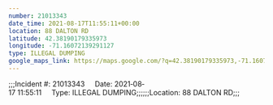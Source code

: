 ```yaml
---
number: 21013343
date_time: 2021-08-17T11:55:11+00:00
location: 88 DALTON RD
latitude: 42.38190179335973
longitude: -71.16072139291127
type: ILLEGAL DUMPING
google_maps_link: https://maps.google.com/?q=42.38190179335973,-71.16072139291127
---
```


;;;Incident #: 21013343     Date: 2021‐08‐17 11:55:11     Type: ILLEGAL DUMPING;;;;;;Location: 88 DALTON RD;;;
